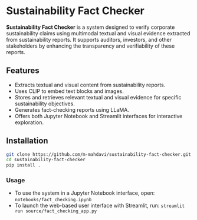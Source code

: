 # Sustainability Fact Checker

**Sustainability Fact Checker** is a system designed to verify corporate sustainability claims using multimodal textual and visual evidence extracted from sustainability reports. It supports auditors, investors, and other stakeholders by enhancing the transparency and verifiability of these reports.


## Features

- Extracts textual and visual content from sustainability reports.
- Uses CLIP to embed text blocks and images.
- Stores and retrieves relevant textual and visual evidence for specific sustainability objectives.
- Generates fact-checking reports using LLaMA.
- Offers both Jupyter Notebook and Streamlit interfaces for interactive exploration.


## Installation

```bash
git clone https://github.com/m-mahdavi/sustainability-fact-checker.git
cd sustainability-fact-checker
pip install .
```


### Usage 

- To use the system in a Jupyter Notebook interface, open: ```notebooks/fact_checking.ipynb```
- To launch the web-based user interface with Streamlit, run: ```streamlit run source/fact_checking_app.py```
